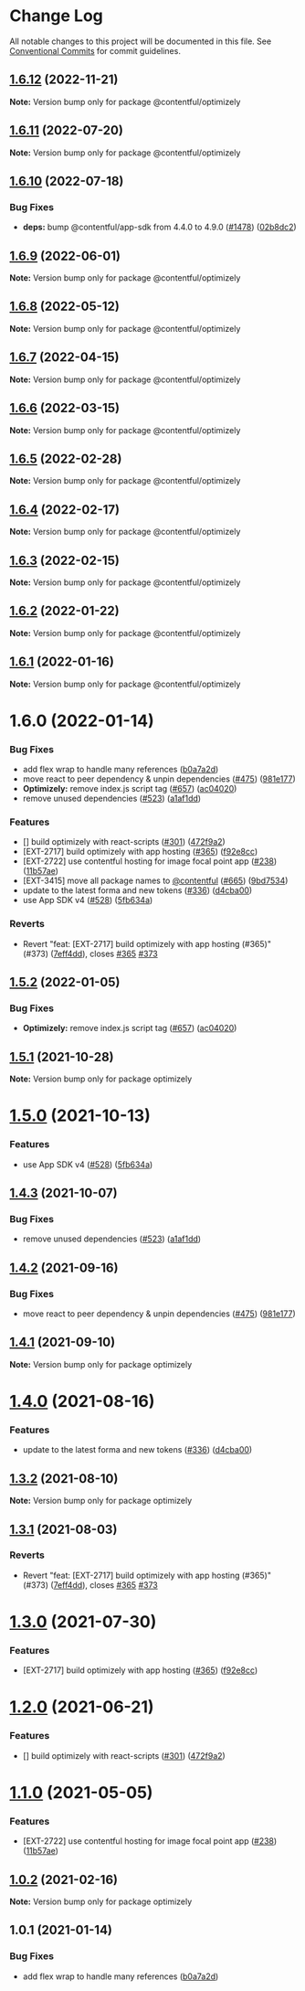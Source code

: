 # Change Log

All notable changes to this project will be documented in this file.
See [Conventional Commits](https://conventionalcommits.org) for commit guidelines.

## [1.6.12](https://github.com/contentful/apps/compare/@contentful/optimizely@1.6.11...@contentful/optimizely@1.6.12) (2022-11-21)

**Note:** Version bump only for package @contentful/optimizely

## [1.6.11](https://github.com/contentful/apps/compare/@contentful/optimizely@1.6.10...@contentful/optimizely@1.6.11) (2022-07-20)

**Note:** Version bump only for package @contentful/optimizely

## [1.6.10](https://github.com/contentful/apps/compare/@contentful/optimizely@1.6.9...@contentful/optimizely@1.6.10) (2022-07-18)

### Bug Fixes

- **deps:** bump @contentful/app-sdk from 4.4.0 to 4.9.0 ([#1478](https://github.com/contentful/apps/issues/1478)) ([02b8dc2](https://github.com/contentful/apps/commit/02b8dc2396ff48c98052b0203c7d13197ecf6310))

## [1.6.9](https://github.com/contentful/apps/compare/@contentful/optimizely@1.6.8...@contentful/optimizely@1.6.9) (2022-06-01)

**Note:** Version bump only for package @contentful/optimizely

## [1.6.8](https://github.com/contentful/apps/compare/@contentful/optimizely@1.6.7...@contentful/optimizely@1.6.8) (2022-05-12)

**Note:** Version bump only for package @contentful/optimizely

## [1.6.7](https://github.com/contentful/apps/compare/@contentful/optimizely@1.6.6...@contentful/optimizely@1.6.7) (2022-04-15)

**Note:** Version bump only for package @contentful/optimizely

## [1.6.6](https://github.com/contentful/apps/compare/@contentful/optimizely@1.6.5...@contentful/optimizely@1.6.6) (2022-03-15)

**Note:** Version bump only for package @contentful/optimizely

## [1.6.5](https://github.com/contentful/apps/compare/@contentful/optimizely@1.6.4...@contentful/optimizely@1.6.5) (2022-02-28)

**Note:** Version bump only for package @contentful/optimizely

## [1.6.4](https://github.com/contentful/apps/compare/@contentful/optimizely@1.6.3...@contentful/optimizely@1.6.4) (2022-02-17)

**Note:** Version bump only for package @contentful/optimizely

## [1.6.3](https://github.com/contentful/apps/compare/@contentful/optimizely@1.6.2...@contentful/optimizely@1.6.3) (2022-02-15)

**Note:** Version bump only for package @contentful/optimizely

## [1.6.2](https://github.com/contentful/apps/compare/@contentful/optimizely@1.6.1...@contentful/optimizely@1.6.2) (2022-01-22)

**Note:** Version bump only for package @contentful/optimizely

## [1.6.1](https://github.com/contentful/apps/compare/@contentful/optimizely@1.6.0...@contentful/optimizely@1.6.1) (2022-01-16)

**Note:** Version bump only for package @contentful/optimizely

# 1.6.0 (2022-01-14)

### Bug Fixes

- add flex wrap to handle many references ([b0a7a2d](https://github.com/contentful/apps/commit/b0a7a2d5ae9bbd838b23d096a0881a288db37eb3))
- move react to peer dependency & unpin dependencies ([#475](https://github.com/contentful/apps/issues/475)) ([981e177](https://github.com/contentful/apps/commit/981e177092fafdcce211822277d3ee0dad7ae689))
- **Optimizely:** remove index.js script tag ([#657](https://github.com/contentful/apps/issues/657)) ([ac04020](https://github.com/contentful/apps/commit/ac0402041ac73768e44cc2c751e83c2732d890d3))
- remove unused dependencies ([#523](https://github.com/contentful/apps/issues/523)) ([a1af1dd](https://github.com/contentful/apps/commit/a1af1dd07726c1119e0c16fcbdfb3bea4f88dae2))

### Features

- [] build optimizely with react-scripts ([#301](https://github.com/contentful/apps/issues/301)) ([472f9a2](https://github.com/contentful/apps/commit/472f9a2c62b4e5ffaf31382a4e582481ba94007f))
- [EXT-2717] build optimizely with app hosting ([#365](https://github.com/contentful/apps/issues/365)) ([f92e8cc](https://github.com/contentful/apps/commit/f92e8cce4b854a8045f9d96bb8724e0530c5d38e))
- [EXT-2722] use contentful hosting for image focal point app ([#238](https://github.com/contentful/apps/issues/238)) ([11b57ae](https://github.com/contentful/apps/commit/11b57ae3e4fb5dd376544d89056430b71883517c))
- [EXT-3415] move all package names to [@contentful](https://github.com/contentful) ([#665](https://github.com/contentful/apps/issues/665)) ([9bd7534](https://github.com/contentful/apps/commit/9bd75340860e59f25b4eed900a832a482508f603))
- update to the latest forma and new tokens ([#336](https://github.com/contentful/apps/issues/336)) ([d4cba00](https://github.com/contentful/apps/commit/d4cba009066b590b790b0d32bb1afbcf699d3bee))
- use App SDK v4 ([#528](https://github.com/contentful/apps/issues/528)) ([5fb634a](https://github.com/contentful/apps/commit/5fb634a0679de8af4ada0de3d571a8a5e5564090))

### Reverts

- Revert "feat: [EXT-2717] build optimizely with app hosting (#365)" (#373) ([7eff4dd](https://github.com/contentful/apps/commit/7eff4dd0e7feca757ac7d22e53da7d4323dd764d)), closes [#365](https://github.com/contentful/apps/issues/365) [#373](https://github.com/contentful/apps/issues/373)

## [1.5.2](https://github.com/contentful/apps/compare/optimizely@1.5.1...optimizely@1.5.2) (2022-01-05)

### Bug Fixes

- **Optimizely:** remove index.js script tag ([#657](https://github.com/contentful/apps/issues/657)) ([ac04020](https://github.com/contentful/apps/commit/ac0402041ac73768e44cc2c751e83c2732d890d3))

## [1.5.1](https://github.com/contentful/apps/compare/optimizely@1.5.0...optimizely@1.5.1) (2021-10-28)

**Note:** Version bump only for package optimizely

# [1.5.0](https://github.com/contentful/apps/compare/optimizely@1.4.3...optimizely@1.5.0) (2021-10-13)

### Features

- use App SDK v4 ([#528](https://github.com/contentful/apps/issues/528)) ([5fb634a](https://github.com/contentful/apps/commit/5fb634a0679de8af4ada0de3d571a8a5e5564090))

## [1.4.3](https://github.com/contentful/apps/compare/optimizely@1.4.2...optimizely@1.4.3) (2021-10-07)

### Bug Fixes

- remove unused dependencies ([#523](https://github.com/contentful/apps/issues/523)) ([a1af1dd](https://github.com/contentful/apps/commit/a1af1dd07726c1119e0c16fcbdfb3bea4f88dae2))

## [1.4.2](https://github.com/contentful/apps/compare/optimizely@1.4.1...optimizely@1.4.2) (2021-09-16)

### Bug Fixes

- move react to peer dependency & unpin dependencies ([#475](https://github.com/contentful/apps/issues/475)) ([981e177](https://github.com/contentful/apps/commit/981e177092fafdcce211822277d3ee0dad7ae689))

## [1.4.1](https://github.com/contentful/apps/compare/optimizely@1.4.0...optimizely@1.4.1) (2021-09-10)

**Note:** Version bump only for package optimizely

# [1.4.0](https://github.com/contentful/apps/compare/optimizely@1.3.2...optimizely@1.4.0) (2021-08-16)

### Features

- update to the latest forma and new tokens ([#336](https://github.com/contentful/apps/issues/336)) ([d4cba00](https://github.com/contentful/apps/commit/d4cba009066b590b790b0d32bb1afbcf699d3bee))

## [1.3.2](https://github.com/contentful/apps/compare/optimizely@1.3.1...optimizely@1.3.2) (2021-08-10)

**Note:** Version bump only for package optimizely

## [1.3.1](https://github.com/contentful/apps/compare/optimizely@1.3.0...optimizely@1.3.1) (2021-08-03)

### Reverts

- Revert "feat: [EXT-2717] build optimizely with app hosting (#365)" (#373) ([7eff4dd](https://github.com/contentful/apps/commit/7eff4dd0e7feca757ac7d22e53da7d4323dd764d)), closes [#365](https://github.com/contentful/apps/issues/365) [#373](https://github.com/contentful/apps/issues/373)

# [1.3.0](https://github.com/contentful/apps/compare/optimizely@1.2.0...optimizely@1.3.0) (2021-07-30)

### Features

- [EXT-2717] build optimizely with app hosting ([#365](https://github.com/contentful/apps/issues/365)) ([f92e8cc](https://github.com/contentful/apps/commit/f92e8cce4b854a8045f9d96bb8724e0530c5d38e))

# [1.2.0](https://github.com/contentful/apps/compare/optimizely@1.1.0...optimizely@1.2.0) (2021-06-21)

### Features

- [] build optimizely with react-scripts ([#301](https://github.com/contentful/apps/issues/301)) ([472f9a2](https://github.com/contentful/apps/commit/472f9a2c62b4e5ffaf31382a4e582481ba94007f))

# [1.1.0](https://github.com/contentful/apps/compare/optimizely@1.0.2...optimizely@1.1.0) (2021-05-05)

### Features

- [EXT-2722] use contentful hosting for image focal point app ([#238](https://github.com/contentful/apps/issues/238)) ([11b57ae](https://github.com/contentful/apps/commit/11b57ae3e4fb5dd376544d89056430b71883517c))

## [1.0.2](https://github.com/contentful/apps/compare/optimizely@1.0.1...optimizely@1.0.2) (2021-02-16)

**Note:** Version bump only for package optimizely

## 1.0.1 (2021-01-14)

### Bug Fixes

- add flex wrap to handle many references ([b0a7a2d](https://github.com/contentful/apps/commit/b0a7a2d5ae9bbd838b23d096a0881a288db37eb3))
